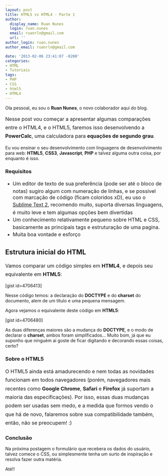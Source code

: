 ```yaml
---
layout: post
title: HTML5 vs HTML4 - Parte 1
author:
  display_name: Ruan Nunes
  login: ruan.nunes
  email: ruanrln@gmail.com
  url: ''
author_login: ruan.nunes
author_email: ruanrln@gmail.com

date: '2013-02-06 23:41:07 -0200'
categories:
- HTML
- Tutoriais
tags:
- PHP
- CSS
- html5
- HTML4
---
```

<p>Ola pessoal, eu sou o <strong>Ruan Nunes</strong>, o novo colaborador aqui do blog.</p>
<p><span style="line-height: 1.714285714; font-size: 1rem;">Nesse post vou começar a apresentar algumas comparações entre o HTML4, e o HTML5, faremos isso desenvolvendo a </span><strong style="line-height: 1.714285714; font-size: 1rem;">PowerCalc</strong><span style="line-height: 1.714285714; font-size: 1rem;">, uma calculadora para </span><strong style="line-height: 1.714285714; font-size: 1rem;">equações de segundo grau</strong>.<span style="line-height: 1.714285714; font-size: 1rem;"><br />
</span></p>
<p>Eu vou ensinar o seu desenvolvimento com linguagens de desenvolvimento para web: <strong>HTML5</strong>, <strong>CSS3</strong>, <strong>Javascript</strong>, <strong>PHP</strong> e talvez alguma outra coisa, por enquanto é isso.</p>
<h3>Requisitos</h3>
<ul>
<li><span style="font-size: 1rem; line-height: 1.714285714;">Um editor de texto de sua preferência (pode ser até o bloco de notas) sugiro algum com numeração de linhas, e se possível com marcação de código (ficam coloridos xD), eu uso o <a title="Sublime Text 2" href="http://www.sublimetext.com/2">Sublime Text 2</a>, recomendo muito, suporta diversas linguagens, é muito leve e tem algumas opções bem divertidas</span></li>
<li><span style="font-size: 1rem; line-height: 1.714285714;">Um conhecimento relativamente pequeno sobre HTML e CSS, basicamente as principais tags e estruturação de uma pagina.</span></li>
<li><span style="font-size: 1rem; line-height: 1.714285714;">Muita boa vontade e esforço</span></li>
</ul>
<h2>Estrutura inicial do HTML</h2>
<p><span style="font-size: 1rem; line-height: 1.714285714;">Vamos comparar um código simples em <strong>HTML4</strong>, e depois seu equivalente em <strong>HTML5</strong>:</span></p>
<p>[gist id=4706413]</p>
<p>Nesse código temos: a declaração do <strong>DOCTYPE</strong> e do <strong>charset</strong> do documento, alem de um título e uma pequena mensagem.</p>
<p>Agora vejamos o equivalente deste código em <strong>HTML5</strong>:</p>
<p>[gist id=4706480]</p>
<p>As duas diferenças maiores são a mudança do <strong>DOCTYPE</strong>, e o modo de declarar o <strong>charset</strong>, ambos foram simplificados... Muito bom, já que eu suponho que ninguém ai goste de ficar digitando e decorando essas coisas, certo?</p>
<h3>Sobre o HTML5</h3>
<p><span style="line-height: 1.714285714; font-size: 1rem;">O HTML5 ainda está amadurecendo e nem todas as novidades funcionam em todos navegadores (porém, navegadores mais recentes como <strong>Google Chrome</strong>, <strong>Safari</strong> e <strong>Firefox</strong> já suportam a maioria das especificações). Por isso, essas duas mudanças podem ser usadas sem medo, e a medida que formos vendo o que há de novo, falaremos sobre sua compatibilidade também, então, não se preocupem! :)</span></p>
<h3>Conclusão</h3>
<p>Na próxima postagem o formulário que recebera os dados do usuário, talvez comece o CSS, ou simplesmente tenha um surto de inspiração e resolva fazer outra matéria.</p>
<p>Até!!</p>
